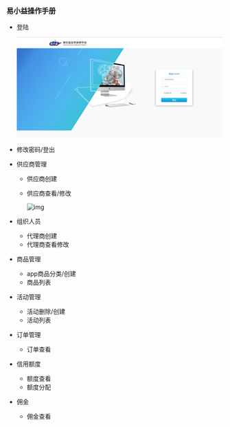 ### 易小益操作手册

- 登陆

  ![Image text](https://raw.githubusercontent.com/Creepi/mdPhotos/master/hairong/510A6EF9-EB1B-46D7-8FC6-60BC424637DE.png)

- 修改密码/登出

- 供应商管理

  - 供应商创建

  - 供应商查看/修改

    ![img]()

- 组织人员

  - 代理商创建
  - 代理商查看修改

- 商品管理

  - app商品分类/创建
  - 商品列表

- 活动管理

  - 活动删除/创建
  - 活动列表

- 订单管理

  - 订单查看

- 信用额度

  - 额度查看
  - 额度分配

- 佣金

  - 佣金查看